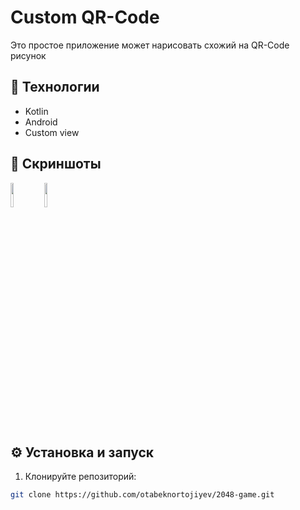 # Custom QR-Code

Это простое приложение может нарисовать схожий на QR-Code рисунок

## 🚀 Технологии

- Kotlin
- Android
- Custom view

## 📸 Скриншоты

<p float="left">
  <img src="https://drive.google.com/uc?export=view&id=13P4yd1PIhCFtKfPxaLTE6rwUv-D_0297" width="10%" />
  <img src="https://drive.google.com/uc?export=view&id=1JZgNH-QKeYJV3YEgPvSFDjqmXM2RbXTE" width="10%" />
</p>

## ⚙️ Установка и запуск

1. Клонируйте репозиторий:

```bash
git clone https://github.com/otabeknortojiyev/2048-game.git
